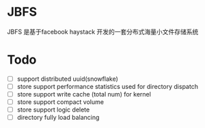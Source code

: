 # JBFS

JBFS 是基于facebook haystack 开发的一套分布式海量小文件存储系统


Todo
======
- [ ] support distributed uuid(snowflake)
- [ ] store support performance statistics used for directory dispatch
- [ ] store support write cache (total num) for kernel 
- [ ] store support compact volume
- [ ] store support logic delete
- [ ] directory fully load balancing
